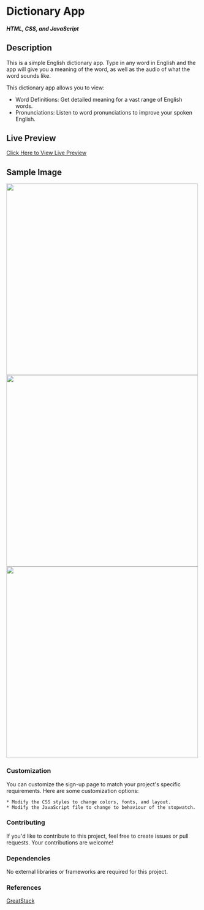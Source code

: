 # Dictionary App

##### HTML, CSS, and JavaScript

## Description
This is a simple English dictionary app. Type in any word in English and the app will give you a meaning of the word, as well as the audio of what the word sounds like.

This dictionary app allows you to view:
* Word Definitions: Get detailed meaning for a vast range of English words.
* Pronunciations: Listen to word pronunciations to improve your spoken English.

## Live Preview
[Click Here to View Live Preview](https://naomit9.github.io/dictionaryApp_project/)

## Sample Image

<img src="https://github.com/naomit9/dictionaryApp_project/assets/144495516/e0cae332-1012-4581-a66a-a5bb5db20efe" width=500>

<img src="https://github.com/naomit9/dictionaryApp_project/assets/144495516/df3efe33-d822-45ec-9e86-9d55f0dde8e5" width=500>

<img src="https://github.com/naomit9/dictionaryApp_project/assets/144495516/7168cdaf-0e0d-424f-9d4b-efc142ae34d9" width=500>

### Customization
You can customize the sign-up page to match your project's specific requirements. Here are some customization options:

    * Modify the CSS styles to change colors, fonts, and layout.
    * Modify the JavaScript file to change to behaviour of the stopwatch.

### Contributing
If you'd like to contribute to this project, feel free to create issues or pull requests. Your contributions are welcome!

### Dependencies
No external libraries or frameworks are required for this project.

### References
[GreatStack](https://www.youtube.com/@GreatStackDev)
